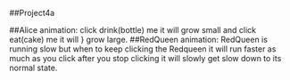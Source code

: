 
##Project4a

##Alice animation:
click drink(bottle) me it will grow small and click eat(cake) me it will } grow large.
##RedQueen animation:
RedQueen is running slow but when to keep clicking the Redqueen it will run faster as much as you click after you stop clicking it will slowly get slow down to its normal state.

